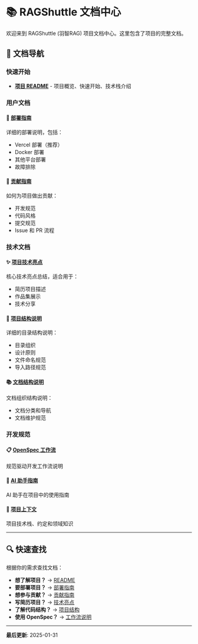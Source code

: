 # 📚 RAGShuttle 文档中心

欢迎来到 RAGShuttle (羽智RAG) 项目文档中心。这里包含了项目的完整文档。

## 📖 文档导航

### 快速开始

- **[项目 README](../README.md)** - 项目概览、快速开始、技术栈介绍

### 用户文档

#### 🚀 [部署指南](./deployment.md)

详细的部署说明，包括：

- Vercel 部署（推荐）
- Docker 部署
- 其他平台部署
- 故障排除

#### 🤝 [贡献指南](./contributing.md)

如何为项目做出贡献：

- 开发规范
- 代码风格
- 提交规范
- Issue 和 PR 流程

### 技术文档

#### ✨ [项目技术亮点](./project-highlights.md)

核心技术亮点总结，适合用于：

- 简历项目描述
- 作品集展示
- 技术分享

#### 📁 [项目结构说明](./project-structure.md)

详细的目录结构说明：

- 目录组织
- 设计原则
- 文件命名规范
- 导入路径规范

#### 📚 [文档结构说明](./STRUCTURE.md)

文档组织结构说明：

- 文档分类和导航
- 文档维护规范

### 开发规范

#### 📋 [OpenSpec 工作流](../openspec/工作流说明.md)

规范驱动开发工作流说明

#### 🤖 [AI 助手指南](../openspec/AGENTS.md)

AI 助手在项目中的使用指南

#### 📝 [项目上下文](../openspec/project.md)

项目技术栈、约定和领域知识

---

## 🔍 快速查找

根据你的需求查找文档：

- **想了解项目？** → [README](../README.md)
- **要部署项目？** → [部署指南](./deployment.md)
- **想参与贡献？** → [贡献指南](./contributing.md)
- **写简历项目？** → [技术亮点](./project-highlights.md)
- **了解代码结构？** → [项目结构](./project-structure.md)
- **使用 OpenSpec？** → [工作流说明](../openspec/工作流说明.md)

---

**最后更新**: 2025-01-31
